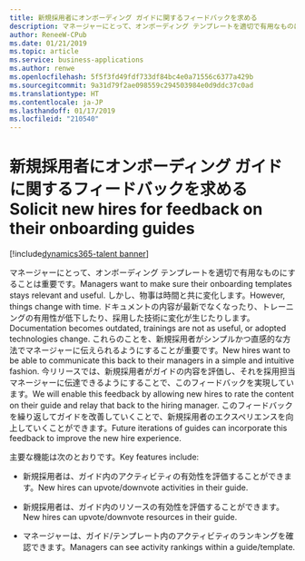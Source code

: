 ```yaml
---
title: 新規採用者にオンボーディング ガイドに関するフィードバックを求める
description: マネージャーにとって、オンボーディング テンプレートを適切で有用なものにすることは重要です。
author: ReneeW-CPub
ms.date: 01/21/2019
ms.topic: article
ms.service: business-applications
ms.author: renwe
ms.openlocfilehash: 5f5f3fd49fdf733df84bc4e0a71556c6377a429b
ms.sourcegitcommit: 9a31d79f2ae098559c294503984e0d9ddc37c0ad
ms.translationtype: HT
ms.contentlocale: ja-JP
ms.lasthandoff: 01/17/2019
ms.locfileid: "210540"
---
```

#  <a name="solicit-new-hires-for-feedback-on-their-onboarding-guides"></a><span data-ttu-id="397aa-103">新規採用者にオンボーディング ガイドに関するフィードバックを求める</span><span class="sxs-lookup"><span data-stu-id="397aa-103">Solicit new hires for feedback on their onboarding guides</span></span>
[!include[dynamics365-talent banner](../../includes/dynamics365-talent.md)]



<span data-ttu-id="397aa-104">マネージャーにとって、オンボーディング テンプレートを適切で有用なものにすることは重要です。</span><span class="sxs-lookup"><span data-stu-id="397aa-104">Managers want to make sure their onboarding templates stays relevant and useful.</span></span>
<span data-ttu-id="397aa-105">しかし、物事は時間と共に変化します。</span><span class="sxs-lookup"><span data-stu-id="397aa-105">However, things change with time.</span></span> <span data-ttu-id="397aa-106">ドキュメントの内容が最新でなくなったり、トレーニングの有用性が低下したり、採用した技術に変化が生じたりします。</span><span class="sxs-lookup"><span data-stu-id="397aa-106">Documentation becomes outdated, trainings are not as useful, or adopted technologies change.</span></span> <span data-ttu-id="397aa-107">これらのことを、新規採用者がシンプルかつ直感的な方法でマネージャーに伝えられるようにすることが重要です。</span><span class="sxs-lookup"><span data-stu-id="397aa-107">New hires want to be able to communicate this back to their managers in a simple and intuitive fashion.</span></span> <span data-ttu-id="397aa-108">今リリースでは、新規採用者がガイドの内容を評価し、それを採用担当マネージャーに伝達できるようにすることで、このフィードバックを実現しています。</span><span class="sxs-lookup"><span data-stu-id="397aa-108">We will enable this feedback by allowing new hires to rate the content on their guide and relay that back to the hiring manager.</span></span> <span data-ttu-id="397aa-109">このフィードバックを繰り返してガイドを改善していくことで、新規採用者のエクスペリエンスを向上していくことができます。</span><span class="sxs-lookup"><span data-stu-id="397aa-109">Future iterations of guides can incorporate this feedback to improve the new hire experience.</span></span> 

<span data-ttu-id="397aa-110">主要な機能は次のとおりです。</span><span class="sxs-lookup"><span data-stu-id="397aa-110">Key features include:</span></span>

-   <span data-ttu-id="397aa-111">新規採用者は、ガイド内のアクティビティの有効性を評価することができます。</span><span class="sxs-lookup"><span data-stu-id="397aa-111">New hires can upvote/downvote activities in their guide.</span></span>

-   <span data-ttu-id="397aa-112">新規採用者は、ガイド内のリソースの有効性を評価することができます。</span><span class="sxs-lookup"><span data-stu-id="397aa-112">New hires can upvote/downvote resources in their guide.</span></span>

-   <span data-ttu-id="397aa-113">マネージャーは、ガイド/テンプレート内のアクティビティのランキングを確認できます。</span><span class="sxs-lookup"><span data-stu-id="397aa-113">Managers can see activity rankings within a guide/template.</span></span>
